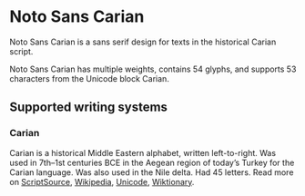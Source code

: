 
# Noto Sans Carian

Noto Sans Carian is a sans serif design for texts in the historical Carian script. 

Noto Sans Carian has multiple weights, contains 54 glyphs, and supports 53 characters from the Unicode block Carian.


## Supported writing systems


### Carian

Carian is a historical Middle Eastern alphabet, written left-to-right. Was used in 7th–1st centuries BCE in the Aegean region of today’s Turkey for the Carian language. Was also used in the Nile delta. Had 45 letters. Read more on [ScriptSource](https://scriptsource.org/scr/Cari), [Wikipedia](https://en.wikipedia.org/wiki/ISO_15924:Cari), [Unicode](https://www.unicode.org/versions/Unicode13.0.0/ch08.pdf#G26509), [Wiktionary](https://en.wiktionary.org/wiki/Category:Carian_script).

